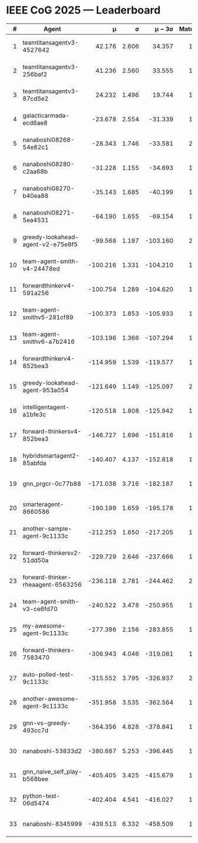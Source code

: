 # IEEE CoG 2025 — Leaderboard

| # | Agent | μ | σ | μ − 3σ | Matches | Updated |
|---:|---|---:|---:|---:|---:|---|
| 1 | teamtitansagentv3-4527642 | 42.176 | 2.606 | 34.357 | 1580 | 2025-09-01 09:10 |
| 2 | teamtitansagentv3-256baf2 | 41.236 | 2.560 | 33.555 | 1978 | 2025-09-01 09:10 |
| 3 | teamtitansagentv3-87cd5e2 | 24.232 | 1.496 | 19.744 | 1798 | 2025-09-01 09:10 |
| 4 | galacticarmada-ecd6ae8 | -23.678 | 2.554 | -31.339 | 1780 | 2025-09-01 09:10 |
| 5 | nanaboshi08268-54e82c1 | -28.343 | 1.746 | -33.581 | 2040 | 2025-09-01 09:10 |
| 6 | nanaboshi08280-c2aa68b | -31.228 | 1.155 | -34.693 | 1880 | 2025-09-01 09:10 |
| 7 | nanaboshi08270-b40ea88 | -35.143 | 1.685 | -40.199 | 1840 | 2025-09-01 09:10 |
| 8 | nanaboshi08271-5ea4531 | -64.190 | 1.655 | -69.154 | 1760 | 2025-09-01 09:10 |
| 9 | greedy-lookahead-agent-v2-e75e8f5 | -99.568 | 1.197 | -103.160 | 2150 | 2025-09-01 09:10 |
| 10 | team-agent-smith-v4-24478ed | -100.216 | 1.331 | -104.210 | 1600 | 2025-09-01 09:10 |
| 11 | forwardthinkerv4-591a256 | -100.754 | 1.289 | -104.620 | 1398 | 2025-09-01 09:10 |
| 12 | team-agent-smithv5-281cf89 | -100.373 | 1.853 | -105.933 | 1820 | 2025-09-01 09:10 |
| 13 | team-agent-smithv6-a7b2416 | -103.196 | 1.366 | -107.294 | 1940 | 2025-09-01 09:10 |
| 14 | forwardthinkerv4-852bea3 | -114.959 | 1.539 | -119.577 | 1607 | 2025-09-01 09:10 |
| 15 | greedy-lookahead-agent-953a054 | -121.649 | 1.149 | -125.097 | 2050 | 2025-09-01 09:10 |
| 16 | intelligentagent-a1bfe3c | -120.518 | 1.808 | -125.942 | 1574 | 2025-09-01 09:10 |
| 17 | forward-thinkersv4-852bea3 | -146.727 | 1.696 | -151.816 | 1318 | 2025-09-01 09:10 |
| 18 | hybridsmartagent2-85abfda | -140.407 | 4.137 | -152.818 | 1456 | 2025-09-01 09:10 |
| 19 | gnn_prgcr-0c77b88 | -171.038 | 3.716 | -182.187 | 1600 | 2025-09-01 09:10 |
| 20 | smarteragent-8660586 | -190.199 | 1.659 | -195.178 | 1525 | 2025-09-01 09:10 |
| 21 | another-sample-agent-9c1133c | -212.253 | 1.650 | -217.205 | 1940 | 2025-09-01 09:10 |
| 22 | forward-thinkersv2-51dd50a | -229.729 | 2.646 | -237.666 | 1640 | 2025-09-01 09:10 |
| 23 | forward-thinker-rheaagent-6563256 | -236.118 | 2.781 | -244.462 | 2000 | 2025-09-01 09:10 |
| 24 | team-agent-smith-v3-ce6fd70 | -240.522 | 3.478 | -250.955 | 1580 | 2025-09-01 09:10 |
| 25 | my-awesome-agent-9c1133c | -277.386 | 2.156 | -283.855 | 1720 | 2025-09-01 09:10 |
| 26 | forward-thinkers-7583470 | -306.943 | 4.046 | -319.081 | 1900 | 2025-09-01 09:10 |
| 27 | auto-polled-test-9c1133c | -315.552 | 3.795 | -326.937 | 2020 | 2025-09-01 09:10 |
| 28 | another-awesome-agent-9c1133c | -351.958 | 3.535 | -362.564 | 1940 | 2025-09-01 09:10 |
| 29 | gnn-vs-greedy-493cc7d | -364.356 | 4.828 | -378.841 | 1940 | 2025-09-01 09:10 |
| 30 | nanaboshi-53833d2 | -380.687 | 5.253 | -396.445 | 1700 | 2025-09-01 09:10 |
| 31 | gnn_naive_self_play-b568bee | -405.405 | 3.425 | -415.679 | 1000 | 2025-09-01 09:10 |
| 32 | python-test-06d5474 | -402.404 | 4.541 | -416.027 | 1540 | 2025-09-01 09:10 |
| 33 | nanaboshi-8345999 | -439.513 | 6.332 | -458.509 | 1580 | 2025-09-01 09:10 |
